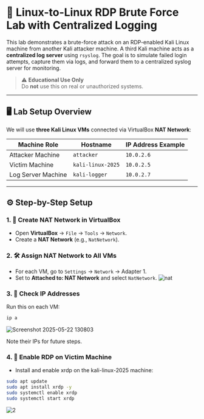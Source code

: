 # 🔐 Linux-to-Linux RDP Brute Force Lab with Centralized Logging

This lab demonstrates a brute-force attack on an RDP-enabled Kali Linux machine from another Kali attacker machine. A third Kali machine acts as a **centralized log server** using `rsyslog`. The goal is to simulate failed login attempts, capture them via logs, and forward them to a centralized syslog server for monitoring.

> ⚠️ **Educational Use Only**  
> Do **not** use this on real or unauthorized systems.

---

## 🖥️ Lab Setup Overview

We will use **three Kali Linux VMs** connected via VirtualBox **NAT Network**:

| Machine Role        | Hostname      | IP Address Example |
|---------------------|---------------|---------------------|
| Attacker Machine    | `attacker` | `10.0.2.6`          |
| Victim Machine      | `kali-linux-2025`   | `10.0.2.5`          |
| Log Server Machine  | `kali-logger`   | `10.0.2.7`          |

---

## ⚙️ Step-by-Step Setup

### 1. 🧠 Create NAT Network in VirtualBox

- Open **VirtualBox** → `File` → `Tools` → `Network`.
- Create a **NAT Network** (e.g., `NatNetwork`).

### 2. 🛠 Assign NAT Network to All VMs

- For each VM, go to `Settings` → `Network` → Adapter 1.
- Set to **Attached to: NAT Network** and select `NatNetwork`.
  ![nat](https://github.com/user-attachments/assets/b37b819b-b5e0-40f2-b07f-c48faca03e72)


### 3. 📡 Check IP Addresses

Run this on each VM:

```bash
ip a
```
![Screenshot 2025-05-22 130803](https://github.com/user-attachments/assets/153a6a42-17ae-4b56-ae4a-55500699992f)


Note their IPs for future steps.

### 4. 📡 Enable RDP on Victim Machine
- Install and enable xrdp on the kali-linux-2025 machine:
```bash
sudo apt update
sudo apt install xrdp -y
sudo systemctl enable xrdp
sudo systemctl start xrdp
```
![2](https://github.com/user-attachments/assets/40fe63e3-f070-4d69-bb3e-fc3f8837df06)


